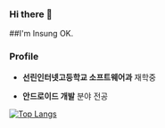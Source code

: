 ### Hi there 👋 


##I'm Insung OK.


### Profile

* __선린인터넷고등학교 소프트웨어과__ 재학중

* __안드로이드 개발__ 분야 전공


[![Top Langs](https://github-readme-stats.vercel.app/api/top-langs/?username=inseong04&layout=compact)](https://github.com/anuraghazra/github-readme-stats)
